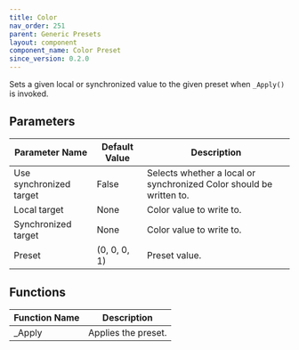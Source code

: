 ```yaml
---
title: Color
nav_order: 251
parent: Generic Presets
layout: component
component_name: Color Preset
since_version: 0.2.0
---
```


Sets a given local or synchronized value to the given preset when `_Apply()` is invoked.

## Parameters

| Parameter Name          | Default Value | Description                                                         |
|-------------------------|---------------|---------------------------------------------------------------------|
| Use synchronized target | False         | Selects whether a local or synchronized Color should be written to. |
| Local target            | None          | Color value to write to.                                            |
| Synchronized target     | None          | Color value to write to.                                            |
| Preset                  | (0, 0, 0, 1)  | Preset value.                                                       |

## Functions

| Function Name | Description         |
|---------------|---------------------|
| _Apply        | Applies the preset. |